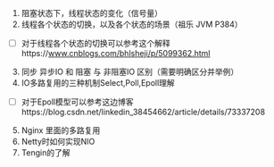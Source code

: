 1. 阻塞状态下，线程状态的变化（信号量）
2. 线程各个状态的切换，以及各个状态的场景（祖乐 JVM  P384）
- [ ] 对于线程各个状态的切换可以参考这个解释https://www.cnblogs.com/bhlsheji/p/5099362.html
3. 同步 异步IO  和 阻塞  与 非阻塞IO 区别（需要明确区分并举例）
4. IO多路复用的三种机制Select,Poll,Epoll理解
- [ ] 对于Epoll模型可以参考这边博客https://blog.csdn.net/linkedin_38454662/article/details/73337208
5. Nginx 里面的多路复用
6. Netty时如何实现NIO
7. Tengin的了解
